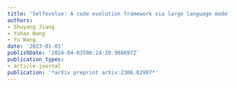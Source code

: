 ```yaml
---
title: 'Selfevolve: A code evolution framework via large language models'
authors:
- Shuyang Jiang
- Yuhao Wang
- Yu Wang
date: '2023-01-01'
publishDate: '2024-04-03T06:24:20.908697Z'
publication_types:
- article-journal
publication: '*arXiv preprint arXiv:2306.02907*'
---
```

